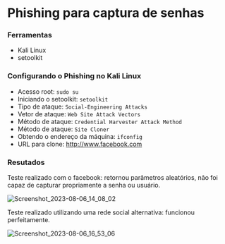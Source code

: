 # Phishing para captura de senhas 

### Ferramentas

- Kali Linux
- setoolkit

### Configurando o Phishing no Kali Linux

- Acesso root: ``` sudo su ```
- Iniciando o setoolkit: ``` setoolkit ```
- Tipo de ataque: ``` Social-Engineering Attacks ```
- Vetor de ataque: ``` Web Site Attack Vectors ```
- Método de ataque: ```Credential Harvester Attack Method ```
- Método de ataque: ``` Site Cloner ```
- Obtendo o endereço da máquina: ``` ifconfig ```
- URL para clone: http://www.facebook.com

### Resutados

Teste realizado com o facebook: retornou parâmetros aleatórios, não foi capaz de capturar propriamente a senha ou usuário.

![Screenshot_2023-08-06_14_08_02](https://github.com/sofianjos/cibersecurity-desafio-phishing/assets/104725041/5b2427ce-2987-451c-a7ec-e927df7d50b8)


Teste realizado utilizando uma rede social alternativa: funcionou perfeitamente.

![Screenshot_2023-08-06_16_53_06](https://github.com/sofianjos/cibersecurity-desafio-phishing/assets/104725041/28222b7d-da98-4e19-ae24-f79b607e78d0)

